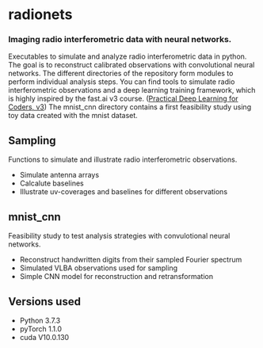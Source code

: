 # radionets

### Imaging radio interferometric data with neural networks.

Executables to simulate and analyze radio interferometric data in python. The goal is to reconstruct calibrated observations with convolutional neural networks. 
The different directories of the repository form modules to perform individual analysis steps. You can find tools to simulate radio interferometric observations and a deep learning training framework, which is highly inspired by the fast.ai v3 course. ([Practical Deep Learning for Coders, v3](https://course.fast.ai/index.html))
The mnist_cnn directory contains a first feasibility study using toy data created with the mnist dataset.

## Sampling

Functions to simulate and illustrate radio interferometric observations.

* Simulate antenna arrays
* Calcalute baselines
* Illustrate uv-coverages and baselines for different observations

## mnist_cnn

Feasibility study to test analysis strategies with convulotional neural networks.

* Reconstruct handwritten digits from their sampled Fourier spectrum
* Simulated VLBA observations used for sampling
* Simple CNN model for reconstruction and retransformation

## Versions used

* Python 3.7.3
* pyTorch 1.1.0
* cuda V10.0.130
